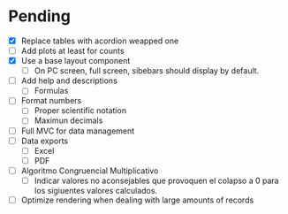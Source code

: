 
# Pending
- [x] Replace tables with acordion weapped one
- [ ] Add plots at least for counts
- [x] Use a base layout component
    - [ ] On PC screen, full screen, sibebars should display by default.
- [ ] Add help and descriptions
    - [ ] Formulas
- [ ] Format numbers
    - [ ] Proper scientific notation
    - [ ] Maximun decimals
- [ ] Full MVC for data management
- [ ] Data exports
    - [ ] Excel
    - [ ] PDF
- [ ] Algoritmo Congruencial Multiplicativo
    - [ ] Indicar valores no aconsejables que provoquen el colapso a 0 para los sigiuentes valores calculados.
- [ ] Optimize rendering when dealing with large amounts of records
